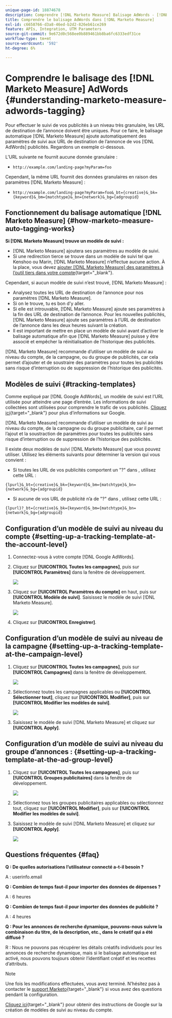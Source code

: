 ```yaml
---
unique-page-id: 18874678
description: Comprendre [!DNL Marketo Measure] Balisage AdWords - [!DNL Marketo Measure]
title: Comprendre le balisage AdWords dans [!DNL Marketo Measure]
exl-id: c6658766-d3a8-46ed-b2d2-826eb61ce269
feature: APIs, Integration, UTM Parameters
source-git-commit: 9e672d0c568ee0b889461bb8ba6fc6333edf31ce
workflow-type: tm+mt
source-wordcount: '592'
ht-degree: 6%

---
```


# Comprendre le balisage des [!DNL Marketo Measure] AdWords {#understanding-marketo-measure-adwords-tagging}

Pour effectuer le suivi de vos publicités à un niveau très granulaire, les URL de destination de l’annonce doivent être uniques. Pour ce faire, le balisage automatique [!DNL Marketo Measure] ajoute automatiquement des paramètres de suivi aux URL de destination de l’annonce de vos [!DNL AdWords] publicités. Regardons un exemple ci-dessous.

L’URL suivante ne fournit aucune donnée granulaire :

* `http://example.com/landing-page?myParam=foo`

Cependant, la même URL fournit des données granulaires en raison des paramètres [!DNL Marketo Measure] :

* `http://example.com/landing-page?myParam=foo&_bt={creative}&_bk={keyword}&_bm={matchtype}&_bn={network}&_bg={adgroupid}`

## Fonctionnement du balisage automatique [!DNL Marketo Measure] {#how-marketo-measure-auto-tagging-works}

**Si [!DNL Marketo Measure] trouve un modèle de suivi :**

* [!DNL Marketo Measure] ajoutera ses paramètres au modèle de suivi.
* Si une redirection tierce se trouve dans un modèle de suivi tel que Kenshoo ou Marin, [!DNL Marketo Measure] n’effectue aucune action. À la place, vous devez [ajouter [!DNL Marketo Measure] des paramètres à l’outil tiers dans votre compte](/help/api-connections/utilizing-marketo-measures-api-connections/how-bid-management-tools-affect-marketo-measure.md){target="_blank"}.

Cependant, si aucun modèle de suivi n’est trouvé, [!DNL Marketo Measure] :

* Analysez toutes les URL de destination de l’annonce pour nos paramètres [!DNL Marketo Measure].
* Si on le trouve, tu es bon d&#39;y aller.
* Si elle est introuvable, [!DNL Marketo Measure] ajoute ses paramètres à la fin des URL de destination de l’annonce. Pour les nouvelles publicités, [!DNL Marketo Measure] ajoute ses paramètres à l’URL de destination de l’annonce dans les deux heures suivant la création.
* Il est important de mettre en place un modèle de suivi avant d’activer le balisage automatique afin que [!DNL Marketo Measure] puisse y être associé et empêcher la réinitialisation de l’historique des publicités.

[!DNL Marketo Measure] recommande d’utiliser un modèle de suivi au niveau du compte, de la campagne, ou du groupe de publicités, car cela permet d’ajouter et de soustraire des paramètres pour toutes les publicités sans risque d’interruption ou de suppression de l’historique des publicités.

## Modèles de suivi {#tracking-templates}

Comme expliqué par [!DNL Google AdWords], un modèle de suivi est l’URL utilisée pour atteindre une page d’entrée. Les informations de suivi collectées sont utilisées pour comprendre le trafic de vos publicités. [Cliquez ici](https://support.google.com/adwords/answer/7197008?hl=en){target="_blank"} pour plus d’informations sur Google.

[!DNL Marketo Measure] recommande d’utiliser un modèle de suivi au niveau du compte, de la campagne ou du groupe publicitaire, car il permet l’ajout et la soustraction de paramètres pour toutes les publicités sans risque d’interruption ou de suppression de l’historique des publicités.

Il existe deux modèles de suivi [!DNL Marketo Measure] que vous pouvez utiliser. Utilisez les éléments suivants pour déterminer la version qui vous convient :

* Si toutes les URL de vos publicités comportent un &quot;?&quot; dans , utilisez cette URL :

`{lpurl}&_bt={creative}&_bk={keyword}&_bm={matchtype}&_bn={network}&_bg={adgroupid}`

* Si aucune de vos URL de publicité n’a de &quot;?&quot; dans , utilisez cette URL :

`{lpurl}?_bt={creative}&_bk={keyword}&_bm={matchtype}&_bn={network}&_bg={adgroupid}`

## Configuration d’un modèle de suivi au niveau du compte {#setting-up-a-tracking-template-at-the-account-level}

1. Connectez-vous à votre compte [!DNL Google AdWords].

1. Cliquez sur **[!UICONTROL Toutes les campagnes]**, puis sur **[!UICONTROL Paramètres]** dans la fenêtre de développement.

   ![](assets/1.png)

1. Cliquez sur **[!UICONTROL Paramètres du compte]** en haut, puis sur **[!UICONTROL Modèle de suivi]**. Saisissez le modèle de suivi [!DNL Marketo Measure].

   ![](assets/2-1.png)

1. Cliquez sur **[!UICONTROL Enregistrer]**.

## Configuration d’un modèle de suivi au niveau de la campagne {#setting-up-a-tracking-template-at-the-campaign-level}

1. Cliquez sur **[!UICONTROL Toutes les campagnes]**, puis sur **[!UICONTROL Campagnes]** dans la fenêtre de développement.

   ![](assets/3.png)

1. Sélectionnez toutes les campagnes applicables ou **[!UICONTROL Sélectionner tout]**, cliquez sur **[!UICONTROL Modifier]**, puis sur **[!UICONTROL Modifier les modèles de suivi]**.

   ![](assets/4-1.png)

1. Saisissez le modèle de suivi [!DNL Marketo Measure] et cliquez sur **[!UICONTROL Apply]**.

## Configuration d’un modèle de suivi au niveau du groupe d’annonces : {#setting-up-a-tracking-template-at-the-ad-group-level}

1. Cliquez sur **[!UICONTROL Toutes les campagnes]**, puis sur **[!UICONTROL Groupes publicitaires]** dans la fenêtre de développement.

   ![](assets/5-1.png)

1. Sélectionnez tous les groupes publicitaires applicables ou sélectionnez tout, cliquez sur **[!UICONTROL Modifier]**, puis sur **[!UICONTROL Modifier les modèles de suivi]**.

1. Saisissez le modèle de suivi [!DNL Marketo Measure] et cliquez sur **[!UICONTROL Apply]**.

   ![](assets/6-1.png)

## Questions fréquentes {#faq}

**Q : De quelles autorisations l’utilisateur connecté a-t-il besoin ?**

A : userinfo.email

**Q : Combien de temps faut-il pour importer des données de dépenses ?**

A : 6 heures

**Q : Combien de temps faut-il pour importer des données de publicité ?**

A : 4 heures

**Q : Pour les annonces de recherche dynamique, pouvons-nous suivre la combinaison du titre, de la description, etc., dans le créatif qui a été diffusé ?**

R : Nous ne pouvons pas récupérer les détails créatifs individuels pour les annonces de recherche dynamique, mais si le balisage automatique est activé, nous pouvons toujours obtenir l’identifiant créatif et les recettes d’attributs.

>[!NOTE]
>
>Une fois les modifications effectuées, vous avez terminé. N’hésitez pas à contacter le [support Marketo](https://nation.marketo.com/t5/support/ct-p/Support){target="_blank"} si vous avez des questions pendant la configuration.

[Cliquez ici](https://support.google.com/adwords/answer/6076199?hl=en#tracking){target="_blank"} pour obtenir des instructions de Google sur la création de modèles de suivi au niveau du compte.
